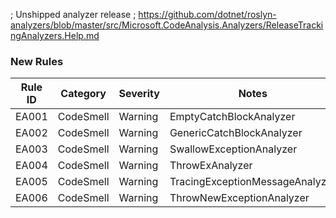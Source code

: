 ﻿; Unshipped analyzer release
; https://github.com/dotnet/roslyn-analyzers/blob/master/src/Microsoft.CodeAnalysis.Analyzers/ReleaseTrackingAnalyzers.Help.md

### New Rules
Rule ID | Category | Severity | Notes
--------|----------|----------|-------
EA001 | CodeSmell | Warning | EmptyCatchBlockAnalyzer
EA002 | CodeSmell | Warning | GenericCatchBlockAnalyzer
EA003 | CodeSmell | Warning | SwallowExceptionAnalyzer
EA004 | CodeSmell | Warning | ThrowExAnalyzer
EA005 | CodeSmell | Warning | TracingExceptionMessageAnalyzer
EA006 | CodeSmell | Warning | ThrowNewExceptionAnalyzer